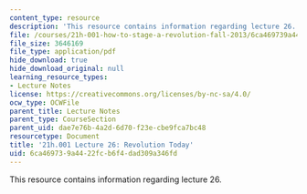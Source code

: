 ```yaml
---
content_type: resource
description: 'This resource contains information regarding lecture 26. '
file: /courses/21h-001-how-to-stage-a-revolution-fall-2013/6ca469739a4422fcb6f4dad309a346fd_MIT21H_001F13_lec_26.pdf
file_size: 3646169
file_type: application/pdf
hide_download: true
hide_download_original: null
learning_resource_types:
- Lecture Notes
license: https://creativecommons.org/licenses/by-nc-sa/4.0/
ocw_type: OCWFile
parent_title: Lecture Notes
parent_type: CourseSection
parent_uid: dae7e76b-4a2d-6d70-f23e-cbe9fca7bc48
resourcetype: Document
title: '21h.001 Lecture 26: Revolution Today'
uid: 6ca46973-9a44-22fc-b6f4-dad309a346fd
---
```

This resource contains information regarding lecture 26. 